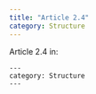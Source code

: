 ```yaml
---
title: "Article 2.4"
category: Structure
---
```


Article 2.4 in:
```
---
category: Structure
---
```
